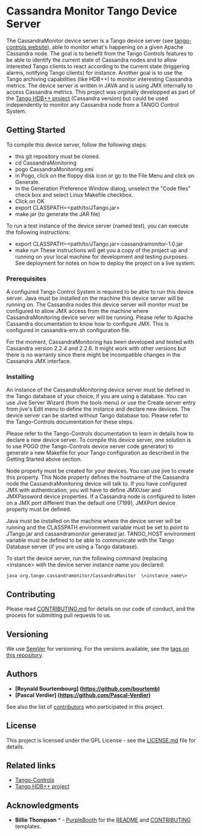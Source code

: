 # Cassandra Monitor Tango Device Server

The CassandraMonitor device server is a Tango device server (see [tango-controls website](http://www.tango-controls.org)), able to monitor what's happening on a given Apache Cassandra node.
The goal is to benefit from the Tango Controls features to be able to identify the current state of Cassandra nodes and to allow interested Tango clients to react according to the current state (triggering alarms, notifying Tango clients) for instance.
Another goal is to use the Tango archiving capabilities (like HDB++) to monitor interesting Cassandra metrics.
The device server is written in JAVA and is using JMX internally to access Cassandra metrics.
This project was orginally developped as part of the [Tango HDB++ project](http://www.tango-controls.org/community/projects/hdbplus) (Cassandra version) but could be used independently to monitor any Cassandra node from a TANGO Control System.

## Getting Started

To compile this device server, follow the following steps:
* this git repository must be cloned.
* cd CassandraMonitoring
* pogo CassandraMonitoring.xmi
* in Pogo, click on the floppy disk icon or go to the File Menu and click on Generate.
* In the Generation Preference Window dialog, unselect the "Code files" check box and select Linux Makefile checkbox.
* Click on OK
* export CLASSPATH=\<path/to/JTango.jar\>
* make jar  (to generate the JAR file)

To run a test instance of the device server (named test), you can execute the following instructions:
* export CLASSPATH=\<path/to/JTango.jar\>:cassandramonitor-1.0.jar
* make run
These instructions will get you a copy of the project up and running on your local machine for development and testing purposes. See deployment for notes on how to deploy the project on a live system.

### Prerequisites

A configured Tango Control System is required to be able to run this device server.
Java must be installed on the machine this device server will be running on.
The Cassandra nodes this device server will monitor must be configured to allow JMX access from the machine where CassandraMonitoring device server will be running. Please refer to Apache Cassandra documentation to know how to configure JMX. This is configured in cassandra-env.sh configuration file.

For the moment, CassandraMonitoring has been developed and tested with Cassandra version 2.2.4 and 2.2.6.
It might work with other versions but there is no warranty since there might be incompatible changes in the Cassandra JMX interface.

### Installing

An instance of the CassandraMonitoring device server must be defined in the Tango database of your choice, if you are using a database. You can use Jive Server Wizard (from the tools menu) or use the Create server entry from jive's Edit menu to define the instance and declare new devices. The device server can be started without Tango database too. Please refer to the Tango-Controls documentation for these steps.

Please refer to the Tango-Controls documentation to learn in details how to declare a new device server.
To compile this device server, one solution is to use POGO (the Tango-Controls device server code generator) to generate a new Makefile for your Tango configuration as described in the Getting Started above section.

Node property must be created for your devices. You can use jive to create this property. This Node property defines the hostname of the Cassandra node the CassandraMonitoring device will talk to.
If you have configured JMX with authentication, you will have to define JMXUser and JMXPassword device properties.
If a Cassandra node is configured to listen on a JMX port different than the default one (7199), JMXPort device property must be defined.

Java must be installed on the machine where the device server will be running and the CLASSPATH environment variable must be set to point to JTango.jar and cassandramonitor generated jar.
TANGO_HOST environment variable must be defined to be able to communicate with the Tango Database server (if you are using a Tango database).

To start the device server, run the following command (replacing \<instance\> with the device server instance name you declared:
```
java org.tango.cassandramonitor/CassandraMonitor  \<instance_name\>

```

## Contributing

Please read [CONTRIBUTING.md](CONTRIBUTING.md) for details on our code of conduct, and the process for submitting pull requests to us.

## Versioning

We use [SemVer](http://semver.org/) for versioning. For the versions available, see the [tags on this repository](https://github.com/tango-controls/CassandraMonitoring/tags). 

## Authors

* **[Reynald Bourtembourg] (https://github.com/bourtemb)**
* **[Pascal Verdier] (https://github.com/Pascal-Verdier)**

See also the list of [contributors](https://github.com/tango-controls/CassandraMonitoring/contributors) who participated in this project.

## License

This project is licensed under the GPL License - see the [LICENSE.md](LICENSE) file for details.

## Related links

* [Tango-Controls](http://www.tango-controls.org)
* [Tango HDB++ project](http://www.tango-controls.org/community/projects/hdbplus)

## Acknowledgments

* **Billie Thompson** * - [PurpleBooth](https://github.com/PurpleBooth) for the [README](https://gist.github.com/PurpleBooth/109311bb0361f32d87a2) and [CONTRIBUTING](https://gist.github.com/PurpleBooth/b24679402957c63ec426) templates.



